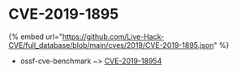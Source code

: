 # CVE-2019-1895
{% embed url="https://github.com/Live-Hack-CVE/full_database/blob/main/cves/2019/CVE-2019-1895.json" %}

* ossf-cve-benchmark ~> [CVE-2019-18954](https://www.alice-snow.ru/2019/database/cve-2019-1895/cve-2019-18954-ossf-cve-benchmark)